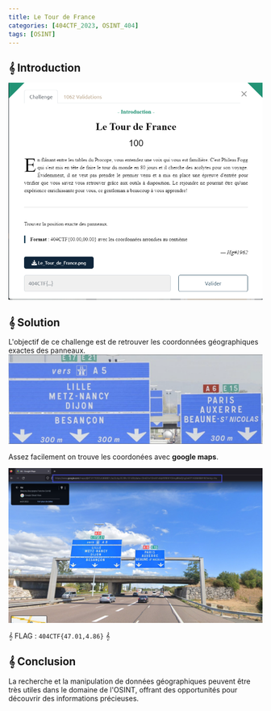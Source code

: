 ```yaml
---
title: Le Tour de France
categories: [404CTF_2023, OSINT_404]
tags: [OSINT]
---
```


## 𝄞 Introduction

![Intro](/assets/images/404CTF_2023/OSINT/Le_Tour_de_France/intro.png)

## 𝄞 Solution
L'objectif de ce challenge est de retrouver les coordonnées géographiques exactes des panneaux.
![Panneau](/assets/images/404CTF_2023/OSINT/Le_Tour_de_France/Le_Tour_de_France.png)

Assez facilement on trouve les coordonées avec **google maps**.

![Flag](/assets/images/404CTF_2023/OSINT/Le_Tour_de_France/flag.png)

𝄞 FLAG : `404CTF{47.01,4.86}` 𝄞

## 𝄞 Conclusion
La recherche et la manipulation de données géographiques peuvent être très utiles dans le domaine de l'OSINT, offrant des opportunités pour découvrir des informations précieuses.